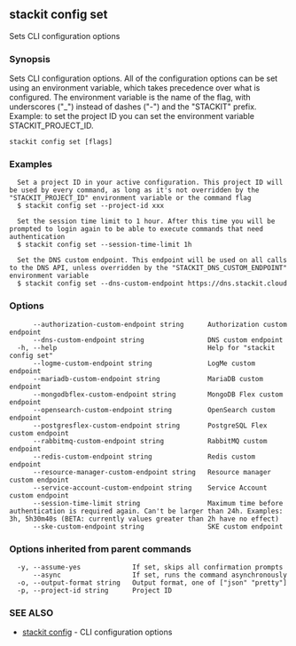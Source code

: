 ## stackit config set

Sets CLI configuration options

### Synopsis

Sets CLI configuration options.
All of the configuration options can be set using an environment variable, which takes precedence over what is configured.
The environment variable is the name of the flag, with underscores ("_") instead of dashes ("-") and the "STACKIT" prefix.
Example: to set the project ID you can set the environment variable STACKIT_PROJECT_ID.

```
stackit config set [flags]
```

### Examples

```
  Set a project ID in your active configuration. This project ID will be used by every command, as long as it's not overridden by the "STACKIT_PROJECT_ID" environment variable or the command flag
  $ stackit config set --project-id xxx

  Set the session time limit to 1 hour. After this time you will be prompted to login again to be able to execute commands that need authentication
  $ stackit config set --session-time-limit 1h

  Set the DNS custom endpoint. This endpoint will be used on all calls to the DNS API, unless overridden by the "STACKIT_DNS_CUSTOM_ENDPOINT" environment variable
  $ stackit config set --dns-custom-endpoint https://dns.stackit.cloud
```

### Options

```
      --authorization-custom-endpoint string      Authorization custom endpoint
      --dns-custom-endpoint string                DNS custom endpoint
  -h, --help                                      Help for "stackit config set"
      --logme-custom-endpoint string              LogMe custom endpoint
      --mariadb-custom-endpoint string            MariaDB custom endpoint
      --mongodbflex-custom-endpoint string        MongoDB Flex custom endpoint
      --opensearch-custom-endpoint string         OpenSearch custom endpoint
      --postgresflex-custom-endpoint string       PostgreSQL Flex custom endpoint
      --rabbitmq-custom-endpoint string           RabbitMQ custom endpoint
      --redis-custom-endpoint string              Redis custom endpoint
      --resource-manager-custom-endpoint string   Resource manager custom endpoint
      --service-account-custom-endpoint string    Service Account custom endpoint
      --session-time-limit string                 Maximum time before authentication is required again. Can't be larger than 24h. Examples: 3h, 5h30m40s (BETA: currently values greater than 2h have no effect)
      --ske-custom-endpoint string                SKE custom endpoint
```

### Options inherited from parent commands

```
  -y, --assume-yes             If set, skips all confirmation prompts
      --async                  If set, runs the command asynchronously
  -o, --output-format string   Output format, one of ["json" "pretty"]
  -p, --project-id string      Project ID
```

### SEE ALSO

* [stackit config](./stackit_config.md)	 - CLI configuration options

